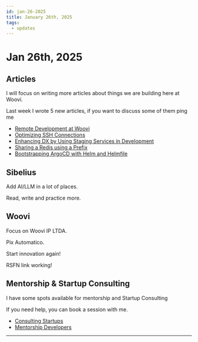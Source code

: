```yaml
---
id: jan-26-2025
title: January 26th, 2025
tags:
  - updates
---
```


# Jan 26th, 2025

## Articles

I will focus on writing more articles about things we are building here at Woovi.

Last week I wrote 5 new articles, if you want to discuss some of them ping me

- [Remote Development at Woovi](https://dev.to/woovi/remote-development-at-woovi-25mj)
- [Optimizing SSH Connections](https://dev.to/woovi/optimizing-ssh-connections-1oa4)
- [Enhancing DX by Using Staging Services in Development](https://dev.to/woovi/enhancing-dx-by-using-staging-services-in-development-3f0d)
- [Sharing a Redis using a Prefix](https://dev.to/woovi/sharing-a-redis-using-a-prefix-43e2)
- [Bootstrapping ArgoCD with Helm and Helmfile](https://dev.to/woovi/bootstrapping-argocd-with-helm-and-helmfile-2fhe)

## Sibelius

Add AI/LLM in a lot of places.

Read, write and practice more.

## Woovi

Focus on Woovi IP LTDA.

Pix Automatico.

Start innovation again!

RSFN link working!

## Mentorship & Startup Consulting

I have some spots available for mentorship and Startup Consulting

If you need help, you can book a session with me.

- [Consulting Startups](../../../paid-consulting-startups.mdx)
- [Mentorship Developers](../../../paid-mentorship-developers.mdx)

---
